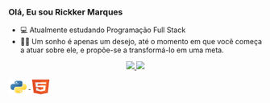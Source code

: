 ### Olá, Eu sou Rickker Marques

- 💻 Atualmente estudando Programação Full Stack
- 🧗‍♂️ Um sonho é apenas um desejo, até o momento em que você começa a atuar sobre ele, e propõe-se a transformá-lo em uma meta.


<div align="center">
  <a href="https://github.com/RickkerMDevSSa">
  <img height="180em" src="https://github-readme-stats.vercel.app/api?username=RickkerMDevSSa&show_icons=true&theme=dark&include_all_commits=true&count_private=true"/>
  <img height="180em" src="https://github-readme-stats.vercel.app/api/top-langs/?username=RickkerMDevSSa&layout=compact&langs_count=7&theme=dark"/>
</div>

<div style="display: inline_block"><br>  
  <img align="center" alt="Rick-Python" height="30" width="40" src="https://raw.githubusercontent.com/devicons/devicon/master/icons/python/python-original.svg">
  <img align="center" alt="Rick-Html" height="30" width="40" src="https://raw.githubusercontent.com/devicons/devicon/master/icons/html5/html5-original.svg">
</div>
